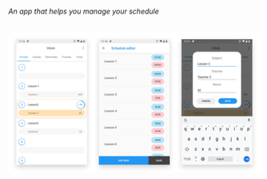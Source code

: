 ###### An app that helps you manage your schedule

![Scheduler](https://raw.githubusercontent.com/harvasyuk/Scheduler/master/screenshot.png)

